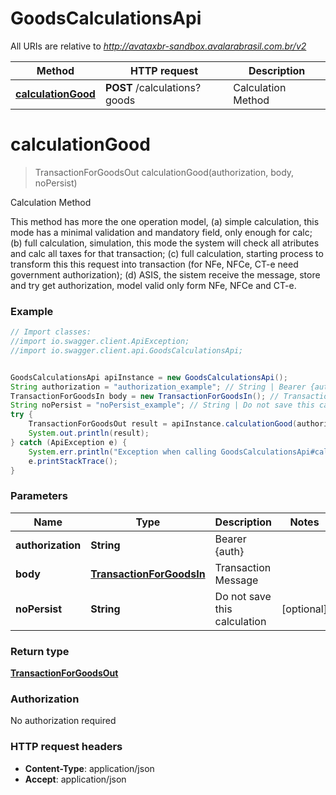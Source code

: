 # GoodsCalculationsApi

All URIs are relative to *http://avataxbr-sandbox.avalarabrasil.com.br/v2*

Method | HTTP request | Description
------------- | ------------- | -------------
[**calculationGood**](GoodsCalculationsApi.md#calculationGood) | **POST** /calculations?goods | Calculation Method


<a name="calculationGood"></a>
# **calculationGood**
> TransactionForGoodsOut calculationGood(authorization, body, noPersist)

Calculation Method

This method has more the one operation model, (a) simple calculation, this mode has a minimal validation and mandatory field, only enough for calc; (b) full calculation, simulation, this mode the system will check all atributes and calc all taxes for that transaction; (c) full calculation, starting process to transform this this request into transaction (for NFe, NFCe, CT-e need government authorization); (d) ASIS, the sistem receive the message, store and try get authorization, model valid only form NFe, NFCe and CT-e. 

### Example
```java
// Import classes:
//import io.swagger.client.ApiException;
//import io.swagger.client.api.GoodsCalculationsApi;


GoodsCalculationsApi apiInstance = new GoodsCalculationsApi();
String authorization = "authorization_example"; // String | Bearer {auth}
TransactionForGoodsIn body = new TransactionForGoodsIn(); // TransactionForGoodsIn | Transaction Message
String noPersist = "noPersist_example"; // String | Do not save this calculation
try {
    TransactionForGoodsOut result = apiInstance.calculationGood(authorization, body, noPersist);
    System.out.println(result);
} catch (ApiException e) {
    System.err.println("Exception when calling GoodsCalculationsApi#calculationGood");
    e.printStackTrace();
}
```

### Parameters

Name | Type | Description  | Notes
------------- | ------------- | ------------- | -------------
 **authorization** | **String**| Bearer {auth} |
 **body** | [**TransactionForGoodsIn**](TransactionForGoodsIn.md)| Transaction Message |
 **noPersist** | **String**| Do not save this calculation | [optional]

### Return type

[**TransactionForGoodsOut**](TransactionForGoodsOut.md)

### Authorization

No authorization required

### HTTP request headers

 - **Content-Type**: application/json
 - **Accept**: application/json

